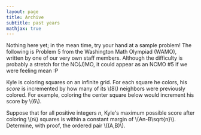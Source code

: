 ```yaml
---
layout: page
title: Archive
subtitle: past years
mathjax: true
---
```


Nothing here yet; in the mean time, try your hand at a sample problem!
The following is Problem 5 from the Washington Math Olympiad (WAMO), written by one of our very own staff members.
Although the difficulty is probably a stretch for the NC(J)MO, it could appear as an NCMO #5 if we were feeling mean :P

Kyle is coloring squares on an infinite grid.
For each square he colors, his *score* is incremented by how many of its \\(8\\) neighbors were previously colored.
For example, coloring the center square below would increment his score by \\(6\\).

Suppose that for all positive integers $n$, Kyle's maximum possible score after coloring \\(n\\) squares is within a constant margin of \\(An-B\sqrt{n}\\).
Determine, with proof, the ordered pair \\((A,B)\\).
